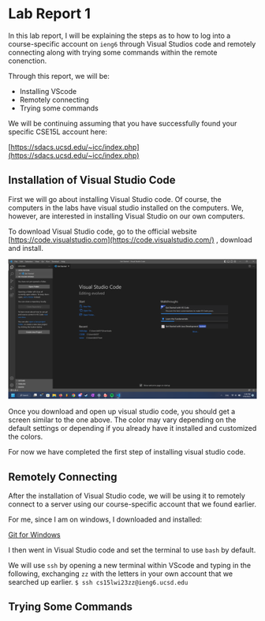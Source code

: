 # Lab Report 1
In this lab report, I will be explaining the steps as to how to log into a course-specific account on `ieng6` through Visual Studios code and remotely connecting along with trying some commands within the remote conenction.

Through this report, we will be: 
* Installing VScode
* Remotely connecting 
* Trying some commands

We will be continuing assuming that you have successfully found your specific CSE15L account here:

[https://sdacs.ucsd.edu/~icc/index.php](https://sdacs.ucsd.edu/~icc/index.php)


## Installation of Visual Studio Code
First we will go about installing Visual Studio code. Of course, the computers in the labs have visual studio installed on the computers. We, however, are interested in installing Visual Studio on our own computers. 

To download Visual Studio code, go to the official website
[https://code.visualstudio.com](https://code.visualstudio.com/)
, download and install. 

![Image](VSscreenshot.png)

Once you download and open up visual studio code, you should get a screen similar to the one above. The color may vary depending on the default settings or depending if you already have it installed and customized the colors. 

For now we have completed the first step of installing visual studio code. 

## Remotely Connecting
After the installation of Visual Studio code, we will be using it to remotely connect to a server using our course-specific account that we found earlier. 

For me, since I am on windows, I downloaded and installed:

[Git for Windows](https://gitforwindows.org/)

I then went in Visual Studio code and set the terminal to use `bash` by default.

We will use `ssh` by opening a new terminal within VScode and typing in the following, exchanging `zz` with the letters in your own account that we searched up earlier. 
`$ ssh cs15lwi23zz@ieng6.ucsd.edu`

## Trying Some Commands
